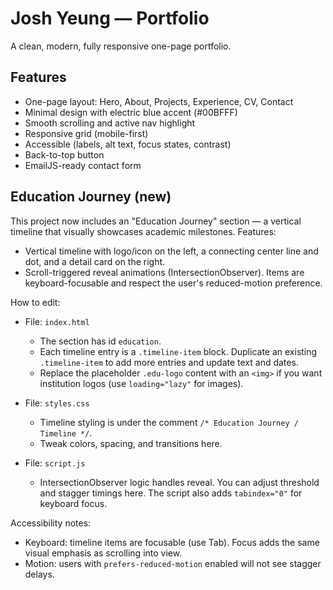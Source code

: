# Josh Yeung — Portfolio

A clean, modern, fully responsive one-page portfolio.

## Features
- One-page layout: Hero, About, Projects, Experience, CV, Contact
- Minimal design with electric blue accent (#00BFFF)
- Smooth scrolling and active nav highlight
- Responsive grid (mobile-first)
- Accessible (labels, alt text, focus states, contrast)
- Back-to-top button
- EmailJS-ready contact form
 
## Education Journey (new)

This project now includes an "Education Journey" section — a vertical timeline that visually showcases academic milestones. Features:

- Vertical timeline with logo/icon on the left, a connecting center line and dot, and a detail card on the right.
- Scroll-triggered reveal animations (IntersectionObserver). Items are keyboard-focusable and respect the user's reduced-motion preference.

How to edit:

- File: `index.html`
	- The section has id `education`.
	- Each timeline entry is a `.timeline-item` block. Duplicate an existing `.timeline-item` to add more entries and update text and dates.
	- Replace the placeholder `.edu-logo` content with an `<img>` if you want institution logos (use `loading="lazy"` for images).

- File: `styles.css`
	- Timeline styling is under the comment `/* Education Journey / Timeline */`.
	- Tweak colors, spacing, and transitions here.

- File: `script.js`
	- IntersectionObserver logic handles reveal. You can adjust threshold and stagger timings here. The script also adds `tabindex="0"` for keyboard focus.

Accessibility notes:

- Keyboard: timeline items are focusable (use Tab). Focus adds the same visual emphasis as scrolling into view.
- Motion: users with `prefers-reduced-motion` enabled will not see stagger delays.


